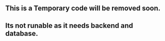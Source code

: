 ## This is a Temporary code will be removed soon.
## Its not runable as it needs backend and database.
